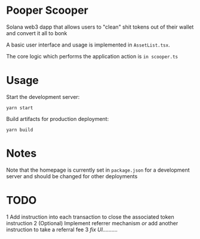 # Pooper Scooper

Solana web3 dapp that allows users to "clean" shit tokens out of their wallet and convert it all to bonk

A basic user interface and usage is implemented in `AssetList.tsx`.

The core logic which performs the application action is `in scooper.ts`

# Usage

Start the development server:
```
yarn start
```

Build artifacts for production deployment:
```
yarn build
```

# Notes

Note that the homepage is currently set in `package.json` for a development server and should be changed for other deployments

# TODO

   1 Add instruction into each transaction to close the associated token instruction
   2 (Optional) Implement referrer mechanism _or_ add another instruction to take a referral fee
   3 _fix UI.........._
